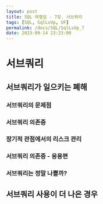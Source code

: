 ```yaml
---
layout: post
title: SQL 레벨업 - 7장. 서브쿼리
tags: [SQL, SqlLvUp, UF]
permalink: /docs/SQL/SqlLvUp_7
date: 2023-09-14 23:23:00
---
```

# 서브쿼리
## 서브쿼리가 일으키는 폐해
### 서브쿼리의 문제점
### 서브쿼리 의존증
### 장기적 관점에서의 리스크 관리
### 서브쿼리 의존증 - 응용편
### 서브쿼리는 정말 나쁠까?
## 서브쿼리 사용이 더 나은 경우